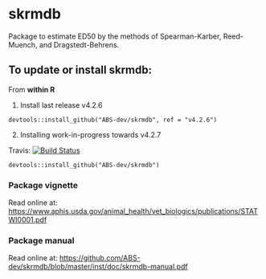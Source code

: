 # skrmdb
Package to estimate ED50 by the methods of Spearman-Karber, Reed-Muench, and Dragstedt-Behrens.

## To update or install skrmdb:

From **within R**

1. Install last release v4.2.6

```
devtools::install_github("ABS-dev/skrmdb", ref = "v4.2.6")
```

2. Installing work-in-progress towards v4.2.7

Travis: [![Build Status](https://travis-ci.org/ABS-dev/skrmdb.svg?branch=master)](https://travis-ci.org/ABS-dev/skrmdb)

```
devtools::install_github("ABS-dev/skrmdb")
```

### Package vignette

Read online at: https://www.aphis.usda.gov/animal_health/vet_biologics/publications/STATWI0001.pdf

### Package manual

Read online at: https://github.com/ABS-dev/skrmdb/blob/master/inst/doc/skrmdb-manual.pdf

